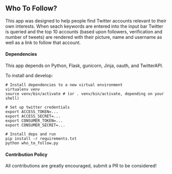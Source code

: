 ## Who To Follow?
This app was designed to help people find Twitter accounts relevant to their own interests. When seach keywords
are entered into the input bar Twitter is queried and the top 10 accounts (based upon followers, verification and number of tweets) are rendered with their picture, name and username as well as a link to follow that account.

#### Dependencies
This app depends on Python, Flask, gunicorn, Jinja, oauth, and TwitterAPI.

To install and develop:

```
# Install dependencies to a new virtual environment
virtualenv venv
source venv/bin/activate # (or . venv/bin/activate, depending on your shell)

# Set up twitter credentials
export ACCESS_TOKEN=...
export ACCESS_SECRET=...
export CONSUMER_TOKEN=...
export CONSUMER_SECRET=...

# Install deps and run
pip install -r requirements.txt
python who_to_follow.py
```

#### Contribution Policy
All contributions are greatly encouraged, submit a PR to be considered!
